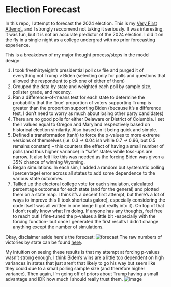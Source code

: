 # Election Forecast

In this repo, I attempt to forecast the 2024 election. This is my  <ins>Very First Attempt</ins>, and I strongly reccomend not taking it seriously. It was interesting, it was fun, but it is not an accurate predictor of the 2024 election. I did it on the fly in a single night as a college undergrad with no prior forecasting experience.

This is a breakdown of my major thought process/steps in the model design:
1)	I took fivethirtyeight’s presidential poll csv file and purged it of everything not Trump v Biden (selecting only for polls and questions that allowed the respondent to pick one of either of them)
2)	 Grouped the data by state and weighted each poll by sample size, pollster grade, and recency.
3)	Ran a difference-of-means test for each state to determine the probability that the ‘true’ proportion of voters supporting Trump is greater than the proportion supporting Biden (because it’s a difference test, I don’t need to worry as much about losing other party candidates)
4)	There are no good polls for either Delaware or District of Columbia. I set their values equal to Oregon and Maryland respectively based on historical election similarity. Also based on it being quick and simple.
5)	Defined a transformation (tanh) to force the p-values to more extreme versions of themselves (i.e. 0.3 -> 0.04 ish while 0.7 -> 0.96, but 0.5 remains constant) – this counters the effect of having a small number of polls (and thus higher variance) in “safe” states while toss-ups are narrow. It also felt like this was needed as the forcing Biden was given a 35% chance of winning Wyoming.
6)	Began simulations. In each sim, I added a random but systematic polling (percentage) error across all states to add some dependence to the various state outcomes.
7)	Tallied up the electoral college vote for each simulation, calculated percentage outcomes for each state (and for the general) and plotted them on a state map. I think it’s a decent first attempt, but
there’s a lot of ways to improve this (I took shortcuts galore), especially considering the code itself was all written in one binge (I got really into it). On top of that I don’t really know what I’m doing. If anyone has any thoughts, feel free to reach out!
I fine-tuned the p-values a little bit -especially with the forcing function- but once I generated the first results I didn’t change anything except the number of simulations.


Okay, disclaimer aside here's the forecast:
![forecast](https://github.com/BGray-wrl/election_forecast_2024/blob/main/Forecast.png)
The raw numbers of victories by state can be found [here](https://github.com/BGray-wrl/election_forecast_2024/blob/main/first_sim_n_10000.csv).

My intuition on seeing these results is that my attempt at forcing p-values wasn’t strong enough. I think Biden’s wins are a little too dependent on high variances in states that just aren’t that likely to go his way but seem like they could due to a small polling sample size (and therefore higher variance). Then again, I’m going off of priors about Trump having a small advantage and IDK how much I should really trust them.
![image](https://github.com/BGray-wrl/election_forecast/assets/120680905/13c06c64-2651-40cb-8e86-afb375954758)
